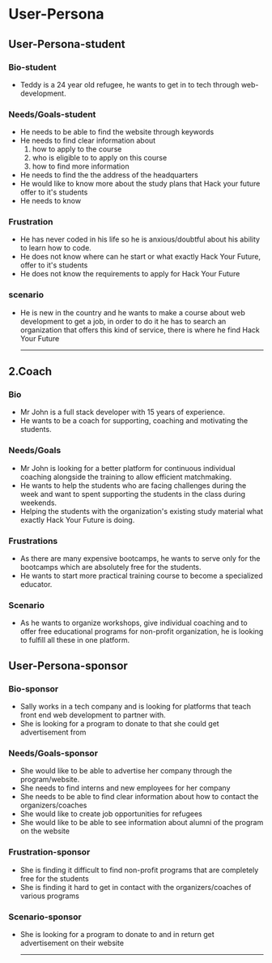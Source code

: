 # User-Persona

<!-- The first user persona targets potential students-->

## User-Persona-student

### Bio-student

- Teddy is a 24 year old refugee, he wants to get in to tech through
  web-development.

### Needs/Goals-student

<!-- Basically he needs  to be able to find the website through keywords and get enough information for him to apply or be able to contact the alumni and ask for information-->

- He needs to be able to find the website through keywords
- He needs to find clear information about
  1. how to apply to the course
  2. who is eligible to to apply on this course
  3. how to find more information
- He needs to find the the address of the headquarters
- He would like to know more about the study plans that Hack your future offer
  to it's students
- He needs to know

### Frustration

- He has never coded in his life so he is anxious/doubtful about his ability to
  learn how to code.
- He does not know where can he start or what exactly Hack Your Future, offer to
  it's students
- He does not know the requirements to apply for Hack Your Future

### scenario

- He is new in the country and he wants to make a course about web development
  to get a job, in order to do it he has to search an organization that offers
  this kind of service, there is where he find Hack Your Future

  ***

## 2.Coach

<!-- This user persona refers to a coach -->

### Bio

- Mr John is a full stack developer with 15 years of experience.
- He wants to be a coach for supporting, coaching and motivating the students.

### Needs/Goals

- Mr John is looking for a better platform for continuous individual coaching
  alongside the training to allow efficient matchmaking.
- He wants to help the students who are facing challenges during the week and
  want to spent supporting the students in the class during weekends.
- Helping the students with the organization's existing study material what
  exactly Hack Your Future is doing.

### Frustrations

- As there are many expensive bootcamps, he wants to serve only for the
  bootcamps which are absolutely free for the students.
- He wants to start more practical training course to become a specialized
  educator.

### Scenario

- As he wants to organize workshops, give individual coaching and to offer free
  educational programs for non-profit organization, he is looking to fulfill all
  these in one platform.

<!-- The third user persona targets the sponsors-->

## User-Persona-sponsor

### Bio-sponsor

- Sally works in a tech company and is looking for platforms that teach front
  end web development to partner with.
- She is looking for a program to donate to that she could get advertisement
  from

### Needs/Goals-sponsor

- She would like to be able to advertise her company through the
  program/website.
- She needs to find interns and new employees for her company
- She needs to be able to find clear information about how to contact the
  organizers/coaches
- She would like to create job opportunities for refugees
- She would like to be able to see information about alumni of the program on
  the website

### Frustration-sponsor

- She is finding it difficult to find non-profit programs that are completely
  free for the students
- She is finding it hard to get in contact with the organizers/coaches of
  various programs

### Scenario-sponsor

- She is looking for a program to donate to and in return get advertisement on
  their website
  ***
